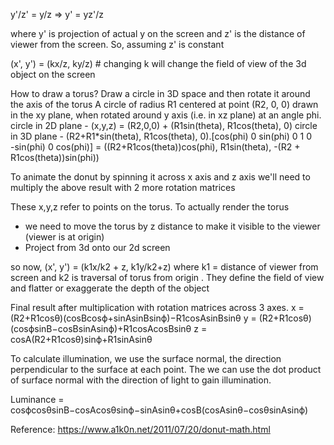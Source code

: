 
y'/z' = y/z => y' = yz'/z

where y' is projection of actual y on the screen and z' is the distance of viewer from the screen.
So, assuming z' is constant

(x', y') = (kx/z, ky/z)   # changing k will change the field of view of the 3d object on the screen

How to draw a torus?
Draw a circle in 3D space and then rotate it around the axis of the torus
A circle of radius R1 centered at point (R2, 0, 0) drawn in the xy plane, when rotated around y axis (i.e. in xz plane) at an angle phi.
circle in 2D plane - (x,y,z) = (R2,0,0) + (R1sin(theta), R1cos(theta), 0)
circle in 3D plane - (R2+R1*sin(theta), R1cos(theta), 0).[cos(phi)  0  sin(phi)
                                                             0      1     0   
                                                          -sin(phi) 0 cos(phi)]
                   = ((R2+R1cos(theta))cos(phi), R1sin(theta), -(R2 + R1cos(theta))sin(phi))
                   
To animate the donut by spinning it across x axis and z axis we'll need to multiply the above result with 2 more rotation matrices

These x,y,z refer to points on the torus. To actually render the torus
- we need to move the torus by z distance to make it visible to the viewer (viewer is at origin)
- Project from 3d onto our 2d screen

so now, (x', y') = (k1x/k2 + z, k1y/k2+z) where k1 = distance of viewer from screen and k2 is traversal of torus from origin . They define the field of view and flatter or exaggerate the depth of the object


Final result after multiplication with rotation matrices across 3 axes.
x   = (R2+R1cosθ)(cosBcosϕ+sinAsinBsinϕ)−R1cosAsinBsinθ
y   = (R2+R1cosθ)(cosϕsinB−cosBsinAsinϕ)+R1cosAcosBsinθ
z   = cosA(R2+R1cosθ)sinϕ+R1sinAsinθ

To calculate illumination, we use the surface normal, the direction perpendicular to the surface at each point.
The we can use the dot product of surface normal with the direction of light to gain illumination. 

Luminance = cosϕcosθsinB−cosAcosθsinϕ−sinAsinθ+cosB(cosAsinθ−cosθsinAsinϕ)
    


























Reference: https://www.a1k0n.net/2011/07/20/donut-math.html
